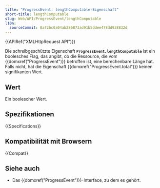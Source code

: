 ```yaml
---
title: "ProgressEvent: lengthComputable-Eigenschaft"
short-title: lengthComputable
slug: Web/API/ProgressEvent/lengthComputable
l10n:
  sourceCommit: 0a726c0a04ab286873ad91b5ddee478dd938832d
---
```


{{APIRef("XMLHttpRequest API")}}

Die schreibgeschützte Eigenschaft **`ProgressEvent.lengthComputable`** ist ein boolesches Flag, das angibt, ob die Ressource, die vom {{domxref("ProgressEvent")}} betroffen ist, eine berechenbare Länge hat. Falls nicht, hat die Eigenschaft {{domxref("ProgressEvent.total")}} keinen signifikanten Wert.

## Wert

Ein boolescher Wert.

## Spezifikationen

{{Specifications}}

## Kompatibilität mit Browsern

{{Compat}}

## Siehe auch

- Das {{domxref("ProgressEvent")}}-Interface, zu dem es gehört.
